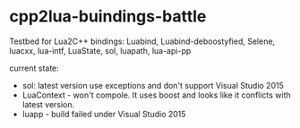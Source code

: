 # cpp2lua-buindings-battle
Testbed for Lua2C++ bindings: Luabind, Luabind-deboostyfied, Selene, luacxx, lua-intf, LuaState, sol, luapath, lua-api-pp

current state:
- sol: latest version use exceptions and don't support Visual Studio 2015
- LuaContext - won't compole. It uses boost and looks like it conflicts with latest version.
- luapp - build failed under Visual Studio 2015
